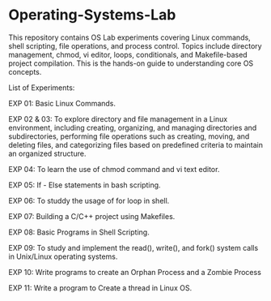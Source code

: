 # Operating-Systems-Lab
This repository contains OS Lab experiments covering Linux commands, shell scripting, file operations, and process control. 
Topics include directory management, chmod, vi editor, loops, conditionals, and Makefile-based project compilation.
This is the hands-on guide to understanding core OS concepts.

List of Experiments:

EXP 01: Basic Linux Commands.

EXP 02 & 03: To explore directory and file management in a Linux environment, including creating, organizing, and managing directories and subdirectories, performing file operations such as creating, moving, and deleting files, and categorizing files based on predefined criteria to maintain an organized structure.

EXP 04: To learn the use of chmod command and vi text editor.

EXP 05: If - Else statements in bash scripting.

EXP 06: To studdy the usage of for loop in shell.

EXP 07: Building a C/C++ project using Makefiles.

EXP 08: Basic Programs in Shell Scripting.

EXP 09: To study and implement the read(), write(), and fork() system calls in Unix/Linux operating systems.

EXP 10: Write programs to create an Orphan Process and a Zombie Process

EXP 11: Write a program to Create a thread in Linux OS.
